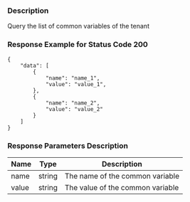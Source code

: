 ### Description

Query the list of common variables of the tenant

### Response Example for Status Code 200

```json5
{
    "data": [
        {
            "name": "name_1",
            "value": "value_1",
        },
        {
            "name": "name_2",
            "value": "value_2"
        }
    ]
}
```

### Response Parameters Description

| Name  | Type   | Description                      |
|-------|--------|----------------------------------|
| name  | string | The name of the common variable  |
| value | string | The value of the common variable |
